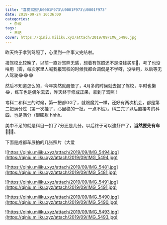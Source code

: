 ```yaml
---
title: "喜提驾照\U0001F973\U0001F973\U0001F973"
date: 2019-09-24 10:36:00
categories:
  - 杂谈
tags: 
  - 日记
cover: https://qiniu.miiiku.xyz/attach/2019/09/IMG_5490.jpg
---
```


昨天终于拿到驾照了，心里到一件事又完结啦。

报驾校比较晚了，以前一直对驾照无感，想着有驾照还不是没钱买车🚗，考了也没啥用（雾，每次家里人喊我报驾校的时候我都会调侃是不学呀，没啥用，以后等无人驾驶😂😂😂

然后不知道怎么的，今年突然就醒悟了，4月多的时候就去报了驾校，平时也懒😂，练车也是偶尔去去，昨天终于修成正果，拿到了驾照！

考科二和科三的时候，第一把都GG了，就跟魔咒一样，还好有两次机会，都是第二把满分过（第一次挂了，心里稳的一批，一点不慌）。科三完了以后直接考的科四，也是满分（很膨胀 hhhh。

美中不足的就是科目一扣了7分还是几分。以后终于可以逮虾户了，**当然要先有车** 🤒🤒🤒。

下面是成都车展拍的几张照片（大爱

![https://qiniu.miiiku.xyz/attach/2019/09/IMG_5494.jpg](https://qiniu.miiiku.xyz/attach/2019/09/IMG_5494.jpg)

![https://qiniu.miiiku.xyz/attach/2019/09/IMG_5481.jpg](https://qiniu.miiiku.xyz/attach/2019/09/IMG_5481.jpg)

![https://qiniu.miiiku.xyz/attach/2019/09/IMG_5491.jpg](https://qiniu.miiiku.xyz/attach/2019/09/IMG_5491.jpg)

![https://qiniu.miiiku.xyz/attach/2019/09/IMG_5490.jpg](https://qiniu.miiiku.xyz/attach/2019/09/IMG_5490.jpg)

![https://qiniu.miiiku.xyz/attach/2019/09/IMG_5493.jpg](https://qiniu.miiiku.xyz/attach/2019/09/IMG_5493.jpg)